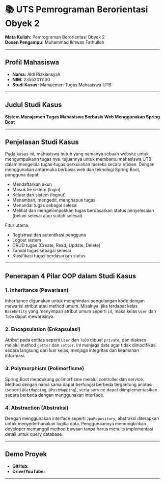 # 📚 UTS Pemrograman Berorientasi Obyek 2

**Mata Kuliah:** Pemrograman Berorientasi Obyek 2  
**Dosen Pengampu:** Muhammad Ikhwan Fathulloh  

---

## Profil Mahasiswa

- **Nama:** Aldi Rizkiansyah  
- **NIM:** 23552011130
- **Studi Kasus:** Manajemen Tugas Mahasiswa UTB  

---

## Judul Studi Kasus

**Sistem Manajemen Tugas Mahasiswa Berbasis Web Menggunakan Spring Boot**

---

## Penjelasan Studi Kasus

Pada kasus ini, mahasiswa butuh yang namanya sebuah website untuk mengumpulkann tugas nya. tujuannya untuk membantu mahasiswa UTB dalam mengelola tugas-tugas perkuliahan mereka secara efisien. Dengan menggunakan antarmuka berbasis web dan teknologi Spring Boot, pengguna dapat:

- Mendaftarkan akun
- Masuk ke sistem (login)
- Keluar dari sistem (logout)
- Menambah, mengedit, menghapus tugas
- Menandai tugas sebagai selesai
- Melihat dan mengelompokkan tugas berdasarkan status penyelesaian (belum selesai atau sudah selesai)

Fitur utama:
- Registrasi dan autentikasi pengguna
- Logout sistem
- CRUD tugas (Create, Read, Update, Delete)
- Tandai tugas sebagai selesai
- Klasifikasi tugas berdasarkan status

---

## Penerapan 4 Pilar OOP dalam Studi Kasus

### 1. Inheritance (Pewarisan)
Inheritance digunakan untuk menghindari pengulangan kode dengan mewarisi atribut atau method umum. Misalnya, jika terdapat kelas `BaseEntity` yang menyimpan atribut umum seperti `id`, maka kelas `User` dan `ToDo` dapat mewarisinya.

### 2. Encapsulation (Enkapsulasi)
Atribut pada entitas seperti `User` dan `ToDo` dibuat `private`, dan diakses melalui method `getter` dan `setter`. Ini menjaga data agar tidak dimodifikasi secara langsung dari luar kelas, menjaga integritas dan keamanan informasi.

### 3. Polymorphism (Polimorfisme)
Spring Boot mendukung polimorfisme melalui controller dan service. Method dengan nama sama dapat berfungsi berbeda tergantung anotasi (seperti `@GetMapping`, `@PostMapping`), serta service dapat diimplementasikan secara berbeda dengan menggunakan interface.

### 4. Abstraction (Abstraksi)
Dengan menggunakan interface seperti `JpaRepository`, abstraksi diterapkan untuk menyederhanakan logika data. Penggunaannya memungkinkan developer memanggil method bawaan tanpa harus menulis implementasi detail untuk query database.

---

## Demo Proyek

- **GitHub:** 
- **Drive/YouTube:** 

---
